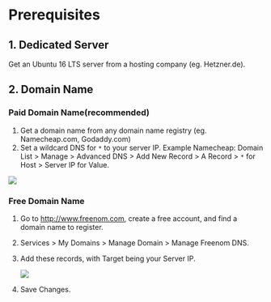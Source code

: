 # Prerequisites

## 1. Dedicated Server

Get an Ubuntu 16 LTS server from a hosting company (eg. Hetzner.de).



## 2. Domain Name
### Paid Domain Name(recommended)
1. Get a domain name from any domain name registry (eg. Namecheap.com, Godaddy.com)
2. Set a wildcard DNS for `*` to your server IP. 
    Example Namecheap: Domain List > Manage > Advanced DNS > Add New Record > A Record > `*` for Host > Server IP for Value.

![](http://i.imgur.com/CjjsRDi.png)

### Free Domain Name
1. Go to http://www.freenom.com, create a free account, and find a domain name to register. 
2. Services > My Domains > Manage Domain > Manage Freenom DNS.
3. Add these records, with Target being your Server IP.

    ![](http://i.imgur.com/YK5kbso.png)
4. Save Changes.